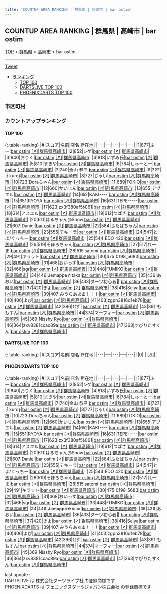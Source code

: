```yaml
---
title: 'COUNTUP AREA RANKING | 群馬県 | 高崎市 | bar ostim'
---
```

## COUNTUP AREA RANKING | 群馬県 | 高崎市 | bar ostim

[TOP](/darts/rank/) > [群馬県](/darts/rank/群馬県/) > [高崎市](/darts/rank/群馬県/高崎市/) > bar ostim

___

<a href="https://twitter.com/share?ref_src=twsrc%5Etfw" data-text="COUNTUP AREA RANKING | 群馬県高崎市bar ostim" class="twitter-share-button" data-hashtags="DARTSLIVE,PHOENIXDARTS,darts,ダーツ" data-show-count="false">Tweet</a>

* [ランキング](#カウントアップランキング)
    * [TOP 100](#top-100)
    * [DARTSLIVE TOP 100](#dartslive-top-100)
    * [PHOENIXDARTS TOP 100](#phoenixdarts-top-100)

### 市区町村

<ul>

</ul>

### カウントアップランキング

#### TOP 100



{:.table-ranking}
|#|スコア|名前|店名|所在地|
|---|---|---|---|---|
|1|877|<span class="rank-name-pd">ふー</span>|<a href="/darts/rank/shops/78691.html">bar ostim</a> <a href="https://vs.phoenixdarts.com/jp/shop/shopDetailInfo/s_78691?s_seq=78691">[↗]</a>|<a href="/darts/rank/群馬県/高崎市">群馬県高崎市</a>|
|2|852|<span class="rank-name-pd">シゲ</span>|<a href="/darts/rank/shops/78691.html">bar ostim</a> <a href="https://vs.phoenixdarts.com/jp/shop/shopDetailInfo/s_78691?s_seq=78691">[↗]</a>|<a href="/darts/rank/群馬県/高崎市">群馬県高崎市</a>|
|3|840|<span class="rank-name-pd">おりく</span>|<a href="/darts/rank/shops/78691.html">bar ostim</a> <a href="https://vs.phoenixdarts.com/jp/shop/shopDetailInfo/s_78691?s_seq=78691">[↗]</a>|<a href="/darts/rank/群馬県/高崎市">群馬県高崎市</a>|
|4|818|<span class="rank-name-pd">いずみ氏</span>|<a href="/darts/rank/shops/78691.html">bar ostim</a> <a href="https://vs.phoenixdarts.com/jp/shop/shopDetailInfo/s_78691?s_seq=78691">[↗]</a>|<a href="/darts/rank/群馬県/高崎市">群馬県高崎市</a>|
|5|810|<span class="rank-name-pd">まきや</span>|<a href="/darts/rank/shops/78691.html">bar ostim</a> <a href="https://vs.phoenixdarts.com/jp/shop/shopDetailInfo/s_78691?s_seq=78691">[↗]</a>|<a href="/darts/rank/群馬県/高崎市">群馬県高崎市</a>|
|6|784|<span class="rank-name-pd">しゅーとー</span>|<a href="/darts/rank/shops/78691.html">bar ostim</a> <a href="https://vs.phoenixdarts.com/jp/shop/shopDetailInfo/s_78691?s_seq=78691">[↗]</a>|<a href="/darts/rank/群馬県/高崎市">群馬県高崎市</a>|
|7|740|<span class="rank-name-pd">金山 恭平</span>|<a href="/darts/rank/shops/78691.html">bar ostim</a> <a href="https://vs.phoenixdarts.com/jp/shop/shopDetailInfo/s_78691?s_seq=78691">[↗]</a>|<a href="/darts/rank/群馬県/高崎市">群馬県高崎市</a>|
|8|727|<span class="rank-name-pd">∮kuro∮</span>|<a href="/darts/rank/shops/78691.html">bar ostim</a> <a href="https://vs.phoenixdarts.com/jp/shop/shopDetailInfo/s_78691?s_seq=78691">[↗]</a>|<a href="/darts/rank/群馬県/高崎市">群馬県高崎市</a>|
|8|727|<span class="rank-name-pd">じゃい</span>|<a href="/darts/rank/shops/78691.html">bar ostim</a> <a href="https://vs.phoenixdarts.com/jp/shop/shopDetailInfo/s_78691?s_seq=78691">[↗]</a>|<a href="/darts/rank/群馬県/高崎市">群馬県高崎市</a>|
|10|723|<span class="rank-name-pd">Doraちゃん</span>|<a href="/darts/rank/shops/78691.html">bar ostim</a> <a href="https://vs.phoenixdarts.com/jp/shop/shopDetailInfo/s_78691?s_seq=78691">[↗]</a>|<a href="/darts/rank/群馬県/高崎市">群馬県高崎市</a>|
|11|689|<span class="rank-name-pd">TOKIO</span>|<a href="/darts/rank/shops/78691.html">bar ostim</a> <a href="https://vs.phoenixdarts.com/jp/shop/shopDetailInfo/s_78691?s_seq=78691">[↗]</a>|<a href="/darts/rank/群馬県/高崎市">群馬県高崎市</a>|
|12|660|<span class="rank-name-pd">かいじん</span>|<a href="/darts/rank/shops/78691.html">bar ostim</a> <a href="https://vs.phoenixdarts.com/jp/shop/shopDetailInfo/s_78691?s_seq=78691">[↗]</a>|<a href="/darts/rank/群馬県/高崎市">群馬県高崎市</a>|
|13|655|<span class="rank-name-pd">アブエル</span>|<a href="/darts/rank/shops/78691.html">bar ostim</a> <a href="https://vs.phoenixdarts.com/jp/shop/shopDetailInfo/s_78691?s_seq=78691">[↗]</a>|<a href="/darts/rank/群馬県/高崎市">群馬県高崎市</a>|
|14|652|<span class="rank-name-pd">KAKI----</span>|<a href="/darts/rank/shops/78691.html">bar ostim</a> <a href="https://vs.phoenixdarts.com/jp/shop/shopDetailInfo/s_78691?s_seq=78691">[↗]</a>|<a href="/darts/rank/群馬県/高崎市">群馬県高崎市</a>|
|15|651|<span class="rank-name-pd">RYOYA</span>|<a href="/darts/rank/shops/78691.html">bar ostim</a> <a href="https://vs.phoenixdarts.com/jp/shop/shopDetailInfo/s_78691?s_seq=78691">[↗]</a>|<a href="/darts/rank/群馬県/高崎市">群馬県高崎市</a>|
|16|631|<span class="rank-name-pd">TEPE-----</span>|<a href="/darts/rank/shops/78691.html">bar ostim</a> <a href="https://vs.phoenixdarts.com/jp/shop/shopDetailInfo/s_78691?s_seq=78691">[↗]</a>|<a href="/darts/rank/群馬県/高崎市">群馬県高崎市</a>|
|17|623|<span class="rank-name-pd">zx3f380af5b061</span>|<a href="/darts/rank/shops/78691.html">bar ostim</a> <a href="https://vs.phoenixdarts.com/jp/shop/shopDetailInfo/s_78691?s_seq=78691">[↗]</a>|<a href="/darts/rank/群馬県/高崎市">群馬県高崎市</a>|
|18|614|<span class="rank-name-pd">アスエル</span>|<a href="/darts/rank/shops/78691.html">bar ostim</a> <a href="https://vs.phoenixdarts.com/jp/shop/shopDetailInfo/s_78691?s_seq=78691">[↗]</a>|<a href="/darts/rank/群馬県/高崎市">群馬県高崎市</a>|
|19|612|<span class="rank-name-pd">つばさ</span>|<a href="/darts/rank/shops/78691.html">bar ostim</a> <a href="https://vs.phoenixdarts.com/jp/shop/shopDetailInfo/s_78691?s_seq=78691">[↗]</a>|<a href="/darts/rank/群馬県/高崎市">群馬県高崎市</a>|
|20|611|<span class="rank-name-pd">はるちゃん@Snow</span>|<a href="/darts/rank/shops/78691.html">bar ostim</a> <a href="https://vs.phoenixdarts.com/jp/shop/shopDetailInfo/s_78691?s_seq=78691">[↗]</a>|<a href="/darts/rank/群馬県/高崎市">群馬県高崎市</a>|
|21|607|<span class="rank-name-pd">Daniel</span>|<a href="/darts/rank/shops/78691.html">bar ostim</a> <a href="https://vs.phoenixdarts.com/jp/shop/shopDetailInfo/s_78691?s_seq=78691">[↗]</a>|<a href="/darts/rank/群馬県/高崎市">群馬県高崎市</a>|
|22|584|<span class="rank-name-pd">ふたばちゃん</span>|<a href="/darts/rank/shops/78691.html">bar ostim</a> <a href="https://vs.phoenixdarts.com/jp/shop/shopDetailInfo/s_78691?s_seq=78691">[↗]</a>|<a href="/darts/rank/群馬県/高崎市">群馬県高崎市</a>|
|23|555|<span class="rank-name-pd">テキーラ</span>|<a href="/darts/rank/shops/78691.html">bar ostim</a> <a href="https://vs.phoenixdarts.com/jp/shop/shopDetailInfo/s_78691?s_seq=78691">[↗]</a>|<a href="/darts/rank/群馬県/高崎市">群馬県高崎市</a>|
|24|547|<span class="rank-name-pd">とよ/ぐっちー</span>|<a href="/darts/rank/shops/78691.html">bar ostim</a> <a href="https://vs.phoenixdarts.com/jp/shop/shopDetailInfo/s_78691?s_seq=78691">[↗]</a>|<a href="/darts/rank/群馬県/高崎市">群馬県高崎市</a>|
|25|544|<span class="rank-name-pd">EDO 420</span>|<a href="/darts/rank/shops/78691.html">bar ostim</a> <a href="https://vs.phoenixdarts.com/jp/shop/shopDetailInfo/s_78691?s_seq=78691">[↗]</a>|<a href="/darts/rank/群馬県/高崎市">群馬県高崎市</a>|
|26|519|<span class="rank-name-pd">そぼろちゃん</span>|<a href="/darts/rank/shops/78691.html">bar ostim</a> <a href="https://vs.phoenixdarts.com/jp/shop/shopDetailInfo/s_78691?s_seq=78691">[↗]</a>|<a href="/darts/rank/群馬県/高崎市">群馬県高崎市</a>|
|27|517|<span class="rank-name-pd">れーま</span>|<a href="/darts/rank/shops/78691.html">bar ostim</a> <a href="https://vs.phoenixdarts.com/jp/shop/shopDetailInfo/s_78691?s_seq=78691">[↗]</a>|<a href="/darts/rank/群馬県/高崎市">群馬県高崎市</a>|
|28|515|<span class="rank-name-pd">satomi</span>|<a href="/darts/rank/shops/78691.html">bar ostim</a> <a href="https://vs.phoenixdarts.com/jp/shop/shopDetailInfo/s_78691?s_seq=78691">[↗]</a>|<a href="/darts/rank/群馬県/高崎市">群馬県高崎市</a>|
|29|491|<span class="rank-name-pd">キラット</span>|<a href="/darts/rank/shops/78691.html">bar ostim</a> <a href="https://vs.phoenixdarts.com/jp/shop/shopDetailInfo/s_78691?s_seq=78691">[↗]</a>|<a href="/darts/rank/群馬県/高崎市">群馬県高崎市</a>|
|30|475|<span class="rank-name-pd">0198_5683</span>|<a href="/darts/rank/shops/78691.html">bar ostim</a> <a href="https://vs.phoenixdarts.com/jp/shop/shopDetailInfo/s_78691?s_seq=78691">[↗]</a>|<a href="/darts/rank/群馬県/高崎市">群馬県高崎市</a>|
|31|468|<span class="rank-name-pd">おいっす</span>|<a href="/darts/rank/shops/78691.html">bar ostim</a> <a href="https://vs.phoenixdarts.com/jp/shop/shopDetailInfo/s_78691?s_seq=78691">[↗]</a>|<a href="/darts/rank/群馬県/高崎市">群馬県高崎市</a>|
|32|466|<span class="rank-name-pd">sgr</span>|<a href="/darts/rank/shops/78691.html">bar ostim</a> <a href="https://vs.phoenixdarts.com/jp/shop/shopDetailInfo/s_78691?s_seq=78691">[↗]</a>|<a href="/darts/rank/群馬県/高崎市">群馬県高崎市</a>|
|33|448|<span class="rank-name-pd">FUMIKO</span>|<a href="/darts/rank/shops/78691.html">bar ostim</a> <a href="https://vs.phoenixdarts.com/jp/shop/shopDetailInfo/s_78691?s_seq=78691">[↗]</a>|<a href="/darts/rank/群馬県/高崎市">群馬県高崎市</a>|
|34|446|<span class="rank-name-pd">Jemappe☆taka</span>|<a href="/darts/rank/shops/78691.html">bar ostim</a> <a href="https://vs.phoenixdarts.com/jp/shop/shopDetailInfo/s_78691?s_seq=78691">[↗]</a>|<a href="/darts/rank/群馬県/高崎市">群馬県高崎市</a>|
|35|436|<span class="rank-name-pd">あおい</span>|<a href="/darts/rank/shops/78691.html">bar ostim</a> <a href="https://vs.phoenixdarts.com/jp/shop/shopDetailInfo/s_78691?s_seq=78691">[↗]</a>|<a href="/darts/rank/群馬県/高崎市">群馬県高崎市</a>|
|36|433|<span class="rank-name-pd">ダーツ初心者🔰</span>|<a href="/darts/rank/shops/78691.html">bar ostim</a> <a href="https://vs.phoenixdarts.com/jp/shop/shopDetailInfo/s_78691?s_seq=78691">[↗]</a>|<a href="/darts/rank/群馬県/高崎市">群馬県高崎市</a>|
|37|420|<span class="rank-name-pd">きよ</span>|<a href="/darts/rank/shops/78691.html">bar ostim</a> <a href="https://vs.phoenixdarts.com/jp/shop/shopDetailInfo/s_78691?s_seq=78691">[↗]</a>|<a href="/darts/rank/群馬県/高崎市">群馬県高崎市</a>|
|38|416|<span class="rank-name-pd">Seiya</span>|<a href="/darts/rank/shops/78691.html">bar ostim</a> <a href="https://vs.phoenixdarts.com/jp/shop/shopDetailInfo/s_78691?s_seq=78691">[↗]</a>|<a href="/darts/rank/群馬県/高崎市">群馬県高崎市</a>|
|39|407|<span class="rank-name-pd">みうらあああ！！！</span>|<a href="/darts/rank/shops/78691.html">bar ostim</a> <a href="https://vs.phoenixdarts.com/jp/shop/shopDetailInfo/s_78691?s_seq=78691">[↗]</a>|<a href="/darts/rank/群馬県/高崎市">群馬県高崎市</a>|
|40|406|<span class="rank-name-pd">よぴ</span>|<a href="/darts/rank/shops/78691.html">bar ostim</a> <a href="https://vs.phoenixdarts.com/jp/shop/shopDetailInfo/s_78691?s_seq=78691">[↗]</a>|<a href="/darts/rank/群馬県/高崎市">群馬県高崎市</a>|
|41|403|<span class="rank-name-pd">zgpn3816d1eb78</span>|<a href="/darts/rank/shops/78691.html">bar ostim</a> <a href="https://vs.phoenixdarts.com/jp/shop/shopDetailInfo/s_78691?s_seq=78691">[↗]</a>|<a href="/darts/rank/群馬県/高崎市">群馬県高崎市</a>|
|42|396|<span class="rank-name-pd">ﾀｹﾀﾞ</span>|<a href="/darts/rank/shops/78691.html">bar ostim</a> <a href="https://vs.phoenixdarts.com/jp/shop/shopDetailInfo/s_78691?s_seq=78691">[↗]</a>|<a href="/darts/rank/群馬県/高崎市">群馬県高崎市</a>|
|43|391|<span class="rank-name-pd">ももすん</span>|<a href="/darts/rank/shops/78691.html">bar ostim</a> <a href="https://vs.phoenixdarts.com/jp/shop/shopDetailInfo/s_78691?s_seq=78691">[↗]</a>|<a href="/darts/rank/群馬県/高崎市">群馬県高崎市</a>|
|44|374|<span class="rank-name-pd">マーフィー</span>|<a href="/darts/rank/shops/78691.html">bar ostim</a> <a href="https://vs.phoenixdarts.com/jp/shop/shopDetailInfo/s_78691?s_seq=78691">[↗]</a>|<a href="/darts/rank/群馬県/高崎市">群馬県高崎市</a>|
|45|369|<span class="rank-name-pd">Nisshy Ryo</span>|<a href="/darts/rank/shops/78691.html">bar ostim</a> <a href="https://vs.phoenixdarts.com/jp/shop/shopDetailInfo/s_78691?s_seq=78691">[↗]</a>|<a href="/darts/rank/群馬県/高崎市">群馬県高崎市</a>|
|46|364|<span class="rank-name-pd">zxv8381ccac89a</span>|<a href="/darts/rank/shops/78691.html">bar ostim</a> <a href="https://vs.phoenixdarts.com/jp/shop/shopDetailInfo/s_78691?s_seq=78691">[↗]</a>|<a href="/darts/rank/群馬県/高崎市">群馬県高崎市</a>|
|47|363|<span class="rank-name-pd">すぴりたすくん</span>|<a href="/darts/rank/shops/78691.html">bar ostim</a> <a href="https://vs.phoenixdarts.com/jp/shop/shopDetailInfo/s_78691?s_seq=78691">[↗]</a>|<a href="/darts/rank/群馬県/高崎市">群馬県高崎市</a>|


#### DARTSLIVE TOP 100



{:.table-ranking}
|#|スコア|名前|店名|所在地|
|---|---|---|---|---|
||0|<span class="rank-name-dl"> </span>|<a href="/darts/rank/shops/.html"></a> <a href="">[↗]</a>|<a href="/darts/rank//"></a>|


#### PHOENIXDARTS TOP 100



{:.table-ranking}
|#|スコア|名前|店名|所在地|
|---|---|---|---|---|
|1|877|<span class="rank-name-pd">ふー</span>|<a href="/darts/rank/shops/78691.html">bar ostim</a> <a href="https://vs.phoenixdarts.com/jp/shop/shopDetailInfo/s_78691?s_seq=78691">[↗]</a>|<a href="/darts/rank/群馬県/高崎市">群馬県高崎市</a>|
|2|852|<span class="rank-name-pd">シゲ</span>|<a href="/darts/rank/shops/78691.html">bar ostim</a> <a href="https://vs.phoenixdarts.com/jp/shop/shopDetailInfo/s_78691?s_seq=78691">[↗]</a>|<a href="/darts/rank/群馬県/高崎市">群馬県高崎市</a>|
|3|840|<span class="rank-name-pd">おりく</span>|<a href="/darts/rank/shops/78691.html">bar ostim</a> <a href="https://vs.phoenixdarts.com/jp/shop/shopDetailInfo/s_78691?s_seq=78691">[↗]</a>|<a href="/darts/rank/群馬県/高崎市">群馬県高崎市</a>|
|4|818|<span class="rank-name-pd">いずみ氏</span>|<a href="/darts/rank/shops/78691.html">bar ostim</a> <a href="https://vs.phoenixdarts.com/jp/shop/shopDetailInfo/s_78691?s_seq=78691">[↗]</a>|<a href="/darts/rank/群馬県/高崎市">群馬県高崎市</a>|
|5|810|<span class="rank-name-pd">まきや</span>|<a href="/darts/rank/shops/78691.html">bar ostim</a> <a href="https://vs.phoenixdarts.com/jp/shop/shopDetailInfo/s_78691?s_seq=78691">[↗]</a>|<a href="/darts/rank/群馬県/高崎市">群馬県高崎市</a>|
|6|784|<span class="rank-name-pd">しゅーとー</span>|<a href="/darts/rank/shops/78691.html">bar ostim</a> <a href="https://vs.phoenixdarts.com/jp/shop/shopDetailInfo/s_78691?s_seq=78691">[↗]</a>|<a href="/darts/rank/群馬県/高崎市">群馬県高崎市</a>|
|7|740|<span class="rank-name-pd">金山 恭平</span>|<a href="/darts/rank/shops/78691.html">bar ostim</a> <a href="https://vs.phoenixdarts.com/jp/shop/shopDetailInfo/s_78691?s_seq=78691">[↗]</a>|<a href="/darts/rank/群馬県/高崎市">群馬県高崎市</a>|
|8|727|<span class="rank-name-pd">∮kuro∮</span>|<a href="/darts/rank/shops/78691.html">bar ostim</a> <a href="https://vs.phoenixdarts.com/jp/shop/shopDetailInfo/s_78691?s_seq=78691">[↗]</a>|<a href="/darts/rank/群馬県/高崎市">群馬県高崎市</a>|
|8|727|<span class="rank-name-pd">じゃい</span>|<a href="/darts/rank/shops/78691.html">bar ostim</a> <a href="https://vs.phoenixdarts.com/jp/shop/shopDetailInfo/s_78691?s_seq=78691">[↗]</a>|<a href="/darts/rank/群馬県/高崎市">群馬県高崎市</a>|
|10|723|<span class="rank-name-pd">Doraちゃん</span>|<a href="/darts/rank/shops/78691.html">bar ostim</a> <a href="https://vs.phoenixdarts.com/jp/shop/shopDetailInfo/s_78691?s_seq=78691">[↗]</a>|<a href="/darts/rank/群馬県/高崎市">群馬県高崎市</a>|
|11|689|<span class="rank-name-pd">TOKIO</span>|<a href="/darts/rank/shops/78691.html">bar ostim</a> <a href="https://vs.phoenixdarts.com/jp/shop/shopDetailInfo/s_78691?s_seq=78691">[↗]</a>|<a href="/darts/rank/群馬県/高崎市">群馬県高崎市</a>|
|12|660|<span class="rank-name-pd">かいじん</span>|<a href="/darts/rank/shops/78691.html">bar ostim</a> <a href="https://vs.phoenixdarts.com/jp/shop/shopDetailInfo/s_78691?s_seq=78691">[↗]</a>|<a href="/darts/rank/群馬県/高崎市">群馬県高崎市</a>|
|13|655|<span class="rank-name-pd">アブエル</span>|<a href="/darts/rank/shops/78691.html">bar ostim</a> <a href="https://vs.phoenixdarts.com/jp/shop/shopDetailInfo/s_78691?s_seq=78691">[↗]</a>|<a href="/darts/rank/群馬県/高崎市">群馬県高崎市</a>|
|14|652|<span class="rank-name-pd">KAKI----</span>|<a href="/darts/rank/shops/78691.html">bar ostim</a> <a href="https://vs.phoenixdarts.com/jp/shop/shopDetailInfo/s_78691?s_seq=78691">[↗]</a>|<a href="/darts/rank/群馬県/高崎市">群馬県高崎市</a>|
|15|651|<span class="rank-name-pd">RYOYA</span>|<a href="/darts/rank/shops/78691.html">bar ostim</a> <a href="https://vs.phoenixdarts.com/jp/shop/shopDetailInfo/s_78691?s_seq=78691">[↗]</a>|<a href="/darts/rank/群馬県/高崎市">群馬県高崎市</a>|
|16|631|<span class="rank-name-pd">TEPE-----</span>|<a href="/darts/rank/shops/78691.html">bar ostim</a> <a href="https://vs.phoenixdarts.com/jp/shop/shopDetailInfo/s_78691?s_seq=78691">[↗]</a>|<a href="/darts/rank/群馬県/高崎市">群馬県高崎市</a>|
|17|623|<span class="rank-name-pd">zx3f380af5b061</span>|<a href="/darts/rank/shops/78691.html">bar ostim</a> <a href="https://vs.phoenixdarts.com/jp/shop/shopDetailInfo/s_78691?s_seq=78691">[↗]</a>|<a href="/darts/rank/群馬県/高崎市">群馬県高崎市</a>|
|18|614|<span class="rank-name-pd">アスエル</span>|<a href="/darts/rank/shops/78691.html">bar ostim</a> <a href="https://vs.phoenixdarts.com/jp/shop/shopDetailInfo/s_78691?s_seq=78691">[↗]</a>|<a href="/darts/rank/群馬県/高崎市">群馬県高崎市</a>|
|19|612|<span class="rank-name-pd">つばさ</span>|<a href="/darts/rank/shops/78691.html">bar ostim</a> <a href="https://vs.phoenixdarts.com/jp/shop/shopDetailInfo/s_78691?s_seq=78691">[↗]</a>|<a href="/darts/rank/群馬県/高崎市">群馬県高崎市</a>|
|20|611|<span class="rank-name-pd">はるちゃん@Snow</span>|<a href="/darts/rank/shops/78691.html">bar ostim</a> <a href="https://vs.phoenixdarts.com/jp/shop/shopDetailInfo/s_78691?s_seq=78691">[↗]</a>|<a href="/darts/rank/群馬県/高崎市">群馬県高崎市</a>|
|21|607|<span class="rank-name-pd">Daniel</span>|<a href="/darts/rank/shops/78691.html">bar ostim</a> <a href="https://vs.phoenixdarts.com/jp/shop/shopDetailInfo/s_78691?s_seq=78691">[↗]</a>|<a href="/darts/rank/群馬県/高崎市">群馬県高崎市</a>|
|22|584|<span class="rank-name-pd">ふたばちゃん</span>|<a href="/darts/rank/shops/78691.html">bar ostim</a> <a href="https://vs.phoenixdarts.com/jp/shop/shopDetailInfo/s_78691?s_seq=78691">[↗]</a>|<a href="/darts/rank/群馬県/高崎市">群馬県高崎市</a>|
|23|555|<span class="rank-name-pd">テキーラ</span>|<a href="/darts/rank/shops/78691.html">bar ostim</a> <a href="https://vs.phoenixdarts.com/jp/shop/shopDetailInfo/s_78691?s_seq=78691">[↗]</a>|<a href="/darts/rank/群馬県/高崎市">群馬県高崎市</a>|
|24|547|<span class="rank-name-pd">とよ/ぐっちー</span>|<a href="/darts/rank/shops/78691.html">bar ostim</a> <a href="https://vs.phoenixdarts.com/jp/shop/shopDetailInfo/s_78691?s_seq=78691">[↗]</a>|<a href="/darts/rank/群馬県/高崎市">群馬県高崎市</a>|
|25|544|<span class="rank-name-pd">EDO 420</span>|<a href="/darts/rank/shops/78691.html">bar ostim</a> <a href="https://vs.phoenixdarts.com/jp/shop/shopDetailInfo/s_78691?s_seq=78691">[↗]</a>|<a href="/darts/rank/群馬県/高崎市">群馬県高崎市</a>|
|26|519|<span class="rank-name-pd">そぼろちゃん</span>|<a href="/darts/rank/shops/78691.html">bar ostim</a> <a href="https://vs.phoenixdarts.com/jp/shop/shopDetailInfo/s_78691?s_seq=78691">[↗]</a>|<a href="/darts/rank/群馬県/高崎市">群馬県高崎市</a>|
|27|517|<span class="rank-name-pd">れーま</span>|<a href="/darts/rank/shops/78691.html">bar ostim</a> <a href="https://vs.phoenixdarts.com/jp/shop/shopDetailInfo/s_78691?s_seq=78691">[↗]</a>|<a href="/darts/rank/群馬県/高崎市">群馬県高崎市</a>|
|28|515|<span class="rank-name-pd">satomi</span>|<a href="/darts/rank/shops/78691.html">bar ostim</a> <a href="https://vs.phoenixdarts.com/jp/shop/shopDetailInfo/s_78691?s_seq=78691">[↗]</a>|<a href="/darts/rank/群馬県/高崎市">群馬県高崎市</a>|
|29|491|<span class="rank-name-pd">キラット</span>|<a href="/darts/rank/shops/78691.html">bar ostim</a> <a href="https://vs.phoenixdarts.com/jp/shop/shopDetailInfo/s_78691?s_seq=78691">[↗]</a>|<a href="/darts/rank/群馬県/高崎市">群馬県高崎市</a>|
|30|475|<span class="rank-name-pd">0198_5683</span>|<a href="/darts/rank/shops/78691.html">bar ostim</a> <a href="https://vs.phoenixdarts.com/jp/shop/shopDetailInfo/s_78691?s_seq=78691">[↗]</a>|<a href="/darts/rank/群馬県/高崎市">群馬県高崎市</a>|
|31|468|<span class="rank-name-pd">おいっす</span>|<a href="/darts/rank/shops/78691.html">bar ostim</a> <a href="https://vs.phoenixdarts.com/jp/shop/shopDetailInfo/s_78691?s_seq=78691">[↗]</a>|<a href="/darts/rank/群馬県/高崎市">群馬県高崎市</a>|
|32|466|<span class="rank-name-pd">sgr</span>|<a href="/darts/rank/shops/78691.html">bar ostim</a> <a href="https://vs.phoenixdarts.com/jp/shop/shopDetailInfo/s_78691?s_seq=78691">[↗]</a>|<a href="/darts/rank/群馬県/高崎市">群馬県高崎市</a>|
|33|448|<span class="rank-name-pd">FUMIKO</span>|<a href="/darts/rank/shops/78691.html">bar ostim</a> <a href="https://vs.phoenixdarts.com/jp/shop/shopDetailInfo/s_78691?s_seq=78691">[↗]</a>|<a href="/darts/rank/群馬県/高崎市">群馬県高崎市</a>|
|34|446|<span class="rank-name-pd">Jemappe☆taka</span>|<a href="/darts/rank/shops/78691.html">bar ostim</a> <a href="https://vs.phoenixdarts.com/jp/shop/shopDetailInfo/s_78691?s_seq=78691">[↗]</a>|<a href="/darts/rank/群馬県/高崎市">群馬県高崎市</a>|
|35|436|<span class="rank-name-pd">あおい</span>|<a href="/darts/rank/shops/78691.html">bar ostim</a> <a href="https://vs.phoenixdarts.com/jp/shop/shopDetailInfo/s_78691?s_seq=78691">[↗]</a>|<a href="/darts/rank/群馬県/高崎市">群馬県高崎市</a>|
|36|433|<span class="rank-name-pd">ダーツ初心者🔰</span>|<a href="/darts/rank/shops/78691.html">bar ostim</a> <a href="https://vs.phoenixdarts.com/jp/shop/shopDetailInfo/s_78691?s_seq=78691">[↗]</a>|<a href="/darts/rank/群馬県/高崎市">群馬県高崎市</a>|
|37|420|<span class="rank-name-pd">きよ</span>|<a href="/darts/rank/shops/78691.html">bar ostim</a> <a href="https://vs.phoenixdarts.com/jp/shop/shopDetailInfo/s_78691?s_seq=78691">[↗]</a>|<a href="/darts/rank/群馬県/高崎市">群馬県高崎市</a>|
|38|416|<span class="rank-name-pd">Seiya</span>|<a href="/darts/rank/shops/78691.html">bar ostim</a> <a href="https://vs.phoenixdarts.com/jp/shop/shopDetailInfo/s_78691?s_seq=78691">[↗]</a>|<a href="/darts/rank/群馬県/高崎市">群馬県高崎市</a>|
|39|407|<span class="rank-name-pd">みうらあああ！！！</span>|<a href="/darts/rank/shops/78691.html">bar ostim</a> <a href="https://vs.phoenixdarts.com/jp/shop/shopDetailInfo/s_78691?s_seq=78691">[↗]</a>|<a href="/darts/rank/群馬県/高崎市">群馬県高崎市</a>|
|40|406|<span class="rank-name-pd">よぴ</span>|<a href="/darts/rank/shops/78691.html">bar ostim</a> <a href="https://vs.phoenixdarts.com/jp/shop/shopDetailInfo/s_78691?s_seq=78691">[↗]</a>|<a href="/darts/rank/群馬県/高崎市">群馬県高崎市</a>|
|41|403|<span class="rank-name-pd">zgpn3816d1eb78</span>|<a href="/darts/rank/shops/78691.html">bar ostim</a> <a href="https://vs.phoenixdarts.com/jp/shop/shopDetailInfo/s_78691?s_seq=78691">[↗]</a>|<a href="/darts/rank/群馬県/高崎市">群馬県高崎市</a>|
|42|396|<span class="rank-name-pd">ﾀｹﾀﾞ</span>|<a href="/darts/rank/shops/78691.html">bar ostim</a> <a href="https://vs.phoenixdarts.com/jp/shop/shopDetailInfo/s_78691?s_seq=78691">[↗]</a>|<a href="/darts/rank/群馬県/高崎市">群馬県高崎市</a>|
|43|391|<span class="rank-name-pd">ももすん</span>|<a href="/darts/rank/shops/78691.html">bar ostim</a> <a href="https://vs.phoenixdarts.com/jp/shop/shopDetailInfo/s_78691?s_seq=78691">[↗]</a>|<a href="/darts/rank/群馬県/高崎市">群馬県高崎市</a>|
|44|374|<span class="rank-name-pd">マーフィー</span>|<a href="/darts/rank/shops/78691.html">bar ostim</a> <a href="https://vs.phoenixdarts.com/jp/shop/shopDetailInfo/s_78691?s_seq=78691">[↗]</a>|<a href="/darts/rank/群馬県/高崎市">群馬県高崎市</a>|
|45|369|<span class="rank-name-pd">Nisshy Ryo</span>|<a href="/darts/rank/shops/78691.html">bar ostim</a> <a href="https://vs.phoenixdarts.com/jp/shop/shopDetailInfo/s_78691?s_seq=78691">[↗]</a>|<a href="/darts/rank/群馬県/高崎市">群馬県高崎市</a>|
|46|364|<span class="rank-name-pd">zxv8381ccac89a</span>|<a href="/darts/rank/shops/78691.html">bar ostim</a> <a href="https://vs.phoenixdarts.com/jp/shop/shopDetailInfo/s_78691?s_seq=78691">[↗]</a>|<a href="/darts/rank/群馬県/高崎市">群馬県高崎市</a>|
|47|363|<span class="rank-name-pd">すぴりたすくん</span>|<a href="/darts/rank/shops/78691.html">bar ostim</a> <a href="https://vs.phoenixdarts.com/jp/shop/shopDetailInfo/s_78691?s_seq=78691">[↗]</a>|<a href="/darts/rank/群馬県/高崎市">群馬県高崎市</a>|


<div class="footer border-top border-gray-light mt-5 pt-3 text-right text-gray">
    last update : <span style="font-weight: italic" id="foot_last_modified"></span><br />
    DARTSLIVE は 株式会社ダーツライブ社 の登録商標です<br />
    PHOENIXDARTS は フェニックスダーツジャパン株式会社 の登録商標です<br />
</div>

<script src="https://cdnjs.cloudflare.com/ajax/libs/jquery.tablesorter/2.31.3/js/jquery.tablesorter.min.js" integrity="sha512-qzgd5cYSZcosqpzpn7zF2ZId8f/8CHmFKZ8j7mU4OUXTNRd5g+ZHBPsgKEwoqxCtdQvExE5LprwwPAgoicguNg==" crossorigin="anonymous" referrerpolicy="no-referrer"></script>
<link rel="stylesheet" href="https://cdnjs.cloudflare.com/ajax/libs/jquery.tablesorter/2.31.3/css/theme.default.min.css" integrity="sha512-wghhOJkjQX0Lh3NSWvNKeZ0ZpNn+SPVXX1Qyc9OCaogADktxrBiBdKGDoqVUOyhStvMBmJQ8ZdMHiR3wuEq8+w==" crossorigin="anonymous" referrerpolicy="no-referrer" />
<script>
$(function() {
    $(".table-ranking").tablesorter({sortList:[[0, 0]]});
    $("#foot_last_modified").text(formatDate(new Date(document.lastModified), 'yyyy-MM-dd HH:mm:ss'));
});
</script>

<script async src="https://platform.twitter.com/widgets.js" charset="utf-8"></script>